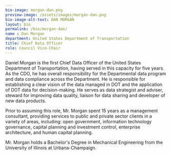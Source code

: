 ```yaml
---
bio-image: morgan-dan.png
preview-image: /assets/images/morgan-dan.png
bio-image-alt-text: DAN MORGAN
layout: bio
permalink: /bio/morgan-dan/
name : Dan Morgan
department: United States Department of Transportation
title: Chief Data Officer
role: Council Vice-Chair
---
```

  Daniel Morgan is the first Chief Data Officer of the United States Department of Transportation, having served in this capacity for five years. As the CDO, he has overall responsibility for the Departmental data program and data compliance across the Department. He is responsible for establishing a clear vision of the data managed in DOT and the application of DOT data for decision-making. He serves as data strategist and adviser, steward for improving data quality, liaison for data sharing and developer of new data products.
  
  Prior to assuming this role, Mr. Morgan spent 15 years as a management consultant, providing services to public and private sector clients in a variety of areas, including: open government, information technology governance, capital planning and investment control, enterprise architecture, and human capital planning.
  
  Mr. Morgan holds a Bachelor's Degree in Mechanical Engineering from the University of Illinois at Urbana-Champaign.
